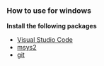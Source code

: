 

### How to use for windows

**Install the following packages**

 * [Visual Studio Code](https://code.visualstudio.com/docs/?dv=win)
 * [msys2](www.msys2.org)
 * [git](https://git-scm.com/)